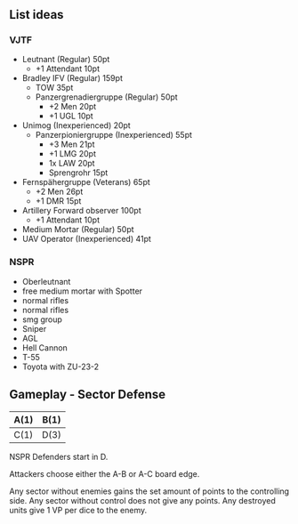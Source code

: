 #

## List ideas

### VJTF

- Leutnant (Regular) 50pt
  - +1 Attendant 10pt
- Bradley IFV (Regular) 159pt
   - TOW 35pt
   - Panzergrenadiergruppe (Regular) 50pt
      - +2 Men 20pt
      - +1 UGL 10pt
- Unimog (Inexperienced) 20pt
    - Panzerpioniergruppe (Inexperienced) 55pt
      - +3 Men 21pt
      - +1 LMG 20pt
      - 1x LAW 20pt
      - Sprengrohr 15pt
- Fernspähergruppe (Veterans) 65pt
    - +2 Men 26pt
    - +1 DMR 15pt
- Artillery Forward observer 100pt
    - +1 Attendant 10pt
- Medium Mortar (Regular) 50pt
- UAV Operator (Inexperienced) 41pt

### NSPR

- Oberleutnant
- free medium mortar with Spotter
- normal rifles
- normal rifles
- smg group
- Sniper
- AGL
- Hell Cannon
- T-55
- Toyota with ZU-23-2

## Gameplay - Sector Defense

|A(1)|B(1)|
|---|---|
|C(1)|D(3)|

NSPR Defenders start in D.

Attackers choose either the A-B or A-C board edge.

Any sector without enemies gains the set amount of points to the controlling side. Any sector without control does not give any points. Any destroyed units give 1 VP per dice to the enemy.